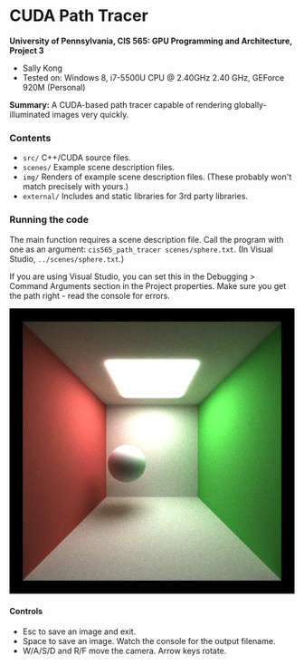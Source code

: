 CUDA Path Tracer
================

**University of Pennsylvania, CIS 565: GPU Programming and Architecture, Project 3**

* Sally Kong
* Tested on: Windows 8, i7-5500U CPU @ 2.40GHz 2.40 GHz, GEForce 920M (Personal)

**Summary:**
A CUDA-based path tracer capable of rendering
globally-illuminated images very quickly.

### Contents

* `src/` C++/CUDA source files.
* `scenes/` Example scene description files.
* `img/` Renders of example scene description files.
  (These probably won't match precisely with yours.)
* `external/` Includes and static libraries for 3rd party libraries.


### Running the code

The main function requires a scene description file. Call the program with
one as an argument: `cis565_path_tracer scenes/sphere.txt`.
(In Visual Studio, `../scenes/sphere.txt`.)

If you are using Visual Studio, you can set this in the Debugging > Command
Arguments section in the Project properties. Make sure you get the path right -
read the console for errors.

![](img/cornell_1900.png)

#### Controls

* Esc to save an image and exit.
* Space to save an image. Watch the console for the output filename.
* W/A/S/D and R/F move the camera. Arrow keys rotate.


